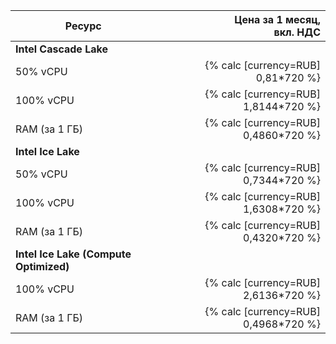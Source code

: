 | Ресурс        | Цена за 1 месяц,<br>вкл. НДС         |
|---------------|-------------------------------------:|
| **Intel Cascade Lake**                               |
| 50% vCPU      | {% calc [currency=RUB] 0,81*720 %}   | 
| 100% vCPU     | {% calc [currency=RUB] 1,8144*720 %} | 
| RAM (за 1 ГБ) | {% calc [currency=RUB] 0,4860*720 %} | 
| **Intel Ice Lake**                                   |
| 50% vCPU      | {% calc [currency=RUB] 0,7344*720 %} |
| 100% vCPU     | {% calc [currency=RUB] 1,6308*720 %} |
| RAM (за 1 ГБ) | {% calc [currency=RUB] 0,4320*720 %} |
| **Intel Ice Lake (Compute Optimized)**               |
| 100% vCPU | {% calc [currency=RUB] 2,6136*720 %}     |
| RAM (за 1 ГБ) | {% calc [currency=RUB] 0,4968*720 %} |
